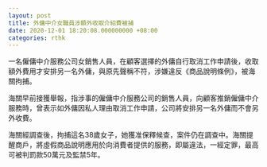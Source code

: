 ```yaml
---
layout: post
title: 外傭中介女職員涉額外收取介紹費被捕
date: 2020-12-01 18:20:08.000000000 +08:00
categories: rthk
---
```


一名僱傭中介服務公司女銷售人員，在顧客選擇的外傭自行取消工作申請後，收取額外費用才安排另一名外傭，與原先聲稱不符，涉嫌違反《商品說明條例》，被海關拘捕。

海關早前接獲舉報，指涉事的僱傭中介服務公司的銷售人員，向顧客推銷僱傭中介服務時，曾表示如外傭因私人理由取消工作申請，公司將安排另一名外傭而不會另外收費。

海關經調查後，拘捕這名38歲女子，她獲准保釋候查，案件仍在調查中。海關提醒商戶，將虛假商品說明應用於向消費者提供的服務，即屬違法，一經定罪，最高可被判罰款50萬元及監禁5年。
